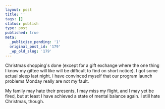 ```yaml
---
layout: post
title: ''
tags: []
status: publish
type: post
published: true
meta:
  _publicize_pending: '1'
  original_post_id: '179'
  _wp_old_slug: '179'
---
```

Christmas shopping's done (except for a gift exchange where the one thing I know my giftee will like will be difficult to find on short notice).  I got some actual sleep last night.  I have convinced myself that our program launch problems Monday really are not my fault.

My family may hate their presents, I may miss my flight, and I may yet be fired, but at least I have achieved a state of mental balance again.  I still hate Christmas, though.
